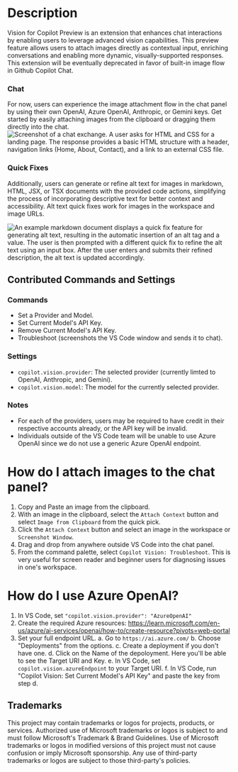 # Description

Vision for Copilot Preview is an extension that enhances chat interactions by enabling users to leverage advanced vision capabilities. This preview feature allows users to attach images directly as contextual input, enriching conversations and enabling more dynamic, visually-supported responses. This extension will be eventually deprecated in favor of built-in image flow in Github Copilot Chat. 

### Chat
For now, users can experience the image attachment flow in the chat panel by using their own OpenAI, Azure OpenAI, Anthropic, or Gemini keys. Get started by easily attaching images from the clipboard or dragging them directly into the chat. 
![Screenshot of a chat exchange. A user asks for HTML and CSS for a landing page. The response provides a basic HTML structure with a header, navigation links (Home, About, Contact), and a link to an external CSS file.](https://raw.githubusercontent.com/microsoft/vscode-copilot-vision/refs/heads/main/assets/demo.gif)

### Quick Fixes
Additionally, users can generate or refine alt text for images in markdown, HTML, JSX, or TSX documents with the provided code actions, simplifying the process of incorporating descriptive text for better context and accessibility. Alt text quick fixes work for images in the workspace and image URLs. 

![An example markdown document displays a quick fix feature for generating alt text, resulting in the automatic insertion of an alt tag and a value. The user is then prompted with a different quick fix to refine the alt text using an input box. After the user enters and submits their refined description, the alt text is updated accordingly.](https://raw.githubusercontent.com/microsoft/vscode-copilot-vision/refs/heads/main/assets/demo-alt-text.gif)

## Contributed Commands and Settings
### Commands
- Set a Provider and Model.
- Set Current Model's API Key.
- Remove Current Model's API Key.
- Troubleshoot (screenshots the VS Code window and sends it to chat).

### Settings
- `copilot.vision.provider`: The selected provider (currently limted to OpenAI, Anthropic, and Gemini).
- `copilot.vision.model`: The model for the currently selected provider.

### Notes
- For each of the providers, users may be required to have credit in their respective accounts already, or the API key will be invalid.
- Individuals outside of the VS Code team will be unable to use Azure OpenAI since we do not use a generic Azure OpenAI endpoint.

# How do I attach images to the chat panel?
1. Copy and Paste an image from the clipboard.
2. With an image in the clipboard, select the `Attach Context` button and select `Image from Clipboard` from the quick pick.
3. Click the `Attach Context` button and select an image in the workspace or `Screenshot Window`.
4. Drag and drop from anywhere outside VS Code into the chat panel.
5. From the command palette, select `Copilot Vision: Troubleshoot`. This is very useful for screen reader and beginner users for diagnosing issues in one's workspace.

# How do I use Azure OpenAI?
1. In VS Code, set `"copilot.vision.provider": "AzureOpenAI"`
2. Create the required Azure resources: https://learn.microsoft.com/en-us/azure/ai-services/openai/how-to/create-resource?pivots=web-portal
3. Set your full endpoint URL.
  a. Go to `https://ai.azure.com/`
  b. Choose "Deployments" from the options.
  c. Create a deployment if you don't have one. 
  d. Click on the Name of the depoloyment. Here you'll be able to see the Target URI and Key.
  e. In VS Code, set `copilot.vision.azureEndpoint` to your Target URI.
  f. In VS Code, run "Copilot Vision: Set Current Model's API Key" and paste the key from step d.

## Trademarks
This project may contain trademarks or logos for projects, products, or services. Authorized use of Microsoft trademarks or logos is subject to and must follow Microsoft's Trademark & Brand Guidelines. Use of Microsoft trademarks or logos in modified versions of this project must not cause confusion or imply Microsoft sponsorship. Any use of third-party trademarks or logos are subject to those third-party's policies.

